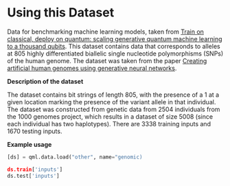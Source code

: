 # Using this Dataset
Data for benchmarking machine learning models, taken from
[Train on classical, deploy on quantum: scaling generative quantum machine learning to a thousand qubits](https://arxiv.org/abs/2503.02934).
This dataset contains data that corresponds to alleles at 805 highly differentiated biallelic single
nucleotide polymorphisms (SNPs) of the human genome. The dataset was taken from the paper
[Creating artificial human genomes using generative neural networks](https://pmc.ncbi.nlm.nih.gov/articles/PMC7861435/). 


**Description of the dataset**

The dataset contains bit strings of length 805, with the presence of a 1 at a given
location marking the presence of the variant allele in that individual. The dataset was constructed from
genetic data from 2504 individuals from the 1000 genomes project, which results in a
dataset of size 5008 (since each individual has two haplotypes). There are 3338 training inputs 
and 1670 testing inputs. 

**Example usage**

```python
[ds] = qml.data.load("other", name="genomic)

ds.train['inputs']
ds.test['inputs']
```
